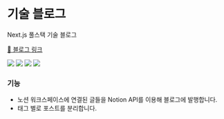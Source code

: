 # 기술 블로그

Next.js 풀스택 기술 블로그

[🔗 블로그 링크](https://ateals.vercel.app/)

<p>
<img src="https://img.shields.io/badge/Notion-000000?&style=for-the-badge&logo=Notion&logoColor=white">
<img src="https://img.shields.io/badge/Next.js-000?&style=for-the-badge&logo=next.js&logoColor=white">
<img src="https://img.shields.io/badge/Typescript-3178C6?&style=for-the-badge&logo=Typescript&logoColor=white">
<img src="https://img.shields.io/badge/Tailwindcss-06B6D4?&style=for-the-badge&logo=Tailwindcss&logoColor=white">
</p>

### 기능

- 노션 워크스페이스에 연결된 글들을 Notion API를 이용해 블로그에 발행합니다.
- 태그 별로 포스트를 분리합니다.
